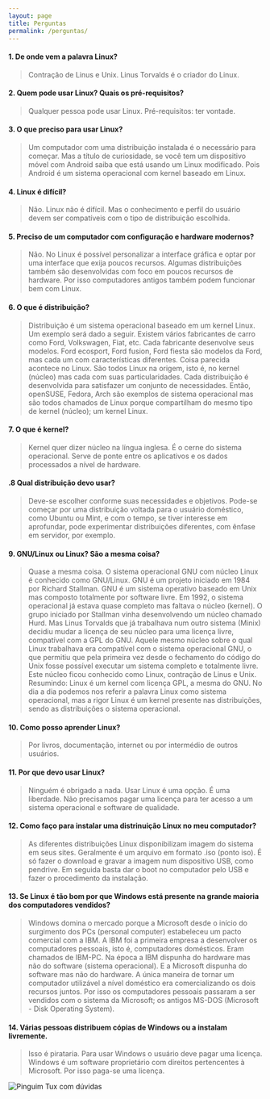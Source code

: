 ```yaml
---
layout: page
title: Perguntas
permalink: /perguntas/
---
```

#### 1. De onde vem a palavra Linux?
> Contração de Linus e Unix. Linus Torvalds é o criador do Linux.

#### 2. Quem pode usar Linux? Quais os pré-requisitos?
> Qualquer pessoa pode usar Linux. Pré-requisitos: ter vontade.

#### 3. O que preciso para usar Linux?
> Um computador com uma distribuição instalada é o necessário para começar. Mas a título de curiosidade, se você tem um dispositivo móvel com Android saiba que está usando um Linux modificado. Pois Android é um sistema operacional com kernel baseado em Linux.

#### 4. Linux é difícil?
> Não. Linux não é difícil. Mas o conhecimento e perfil do usuário devem ser compatíveis com o tipo de distribuição escolhida.

#### 5. Preciso de um computador com configuração e hardware modernos?
> Não. No Linux é possível personalizar a interface gráfica e optar por uma interface que exija poucos recursos. Algumas distribuições também são desenvolvidas com foco em poucos recursos de hardware. Por isso computadores antigos também podem funcionar bem com Linux.

#### 6. O que é distribuição?
> Distribuição é um sistema operacional baseado em um kernel Linux. Um exemplo será dado a seguir. Existem vários fabricantes de carro como Ford, Volkswagen, Fiat, etc. Cada fabricante desenvolve seus modelos. Ford ecosport, Ford fusion, Ford fiesta são modelos da Ford, mas cada um com características diferentes. Coisa parecida acontece no Linux. São todos Linux na origem, isto é, no kernel (núcleo) mas cada com suas particularidades. Cada distribuição é desenvolvida para satisfazer um conjunto de necessidades. Então, openSUSE, Fedora, Arch são exemplos de sistema operacional mas são todos chamados de Linux porque compartilham do mesmo tipo de kernel (núcleo); um kernel Linux.

#### 7. O que é kernel?
> Kernel quer dizer núcleo na língua inglesa. É o cerne do sistema operacional. Serve de ponte entre os aplicativos e os dados processados a nível de hardware.

#### .8 Qual distribuição devo usar?
> Deve-se escolher conforme suas necessidades e objetivos. Pode-se começar por uma distribuição voltada para o usuário doméstico, como Ubuntu ou Mint, e com o tempo, se tiver interesse em aprofundar, pode experimentar distribuições diferentes, com ênfase em servidor, por exemplo.

#### 9. GNU/Linux ou Linux? São a mesma coisa?
> Quase a mesma coisa. O sistema operacional GNU com núcleo Linux é conhecido como GNU/Linux. GNU é um projeto iniciado em 1984 por Richard Stallman. GNU é um sistema operativo baseado em Unix mas composto totalmente por software livre. Em 1992, o sistema operacional já estava quase completo mas faltava o núcleo (kernel). O grupo iniciado por Stallman vinha desenvolvendo um núcleo chamado Hurd. Mas Linus Torvalds que já trabalhava num outro sistema (Minix) decidiu mudar a licença de seu núcleo para uma licença livre, compatível com a GPL do GNU. Aquele mesmo núcleo sobre o qual Linux trabalhava era compatível com o sistema operacional GNU, o que permitiu que pela primeira vez desde o fechamento do código do Unix fosse possível executar um sistema completo e totalmente livre. Este núcleo ficou conhecido como Linux, contração de Linus e Unix. Resumindo: Linux é um kernel com licença GPL, a mesma do GNU. No dia a dia podemos nos referir a palavra Linux como sistema operacional, mas a rigor Linux é um kernel presente nas distribuições, sendo as distribuições o sistema operacional.

#### 10. Como posso aprender Linux?
> Por livros, documentação, internet ou por intermédio de outros usuários.

#### 11. Por que devo usar Linux?
> Ninguém é obrigado a nada. Usar Linux é uma opção. É uma liberdade. Não precisamos pagar uma licença para ter acesso a um sistema operacional e software de qualidade.

#### 12. Como faço para instalar uma distrinuição Linux no meu computador?
> As diferentes distribuições Linux disponibilizam imagem do sistema em seus sites. Geralmente é um arquivo em formato .iso (ponto iso). É só fazer o download e gravar a imagem num dispositivo USB, como pendrive. Em seguida basta dar o boot no computador pelo USB e fazer o procedimento da instalação.

#### 13. Se Linux é tão bom por que Windows está presente na grande maioria dos computadores vendidos?
> Windows domina o mercado porque a Microsoft desde o início do surgimento dos PCs (personal computer) estabeleceu um pacto comercial com a IBM. A IBM foi a primeira empresa a desenvolver os computadores pessoais, isto é, computadores domésticos. Eram chamados de IBM-PC. Na época a IBM dispunha do hardware mas não do software (sistema operacional). E a Microsoft dispunha do software mas não do hardware. A única maneira de tornar um computador utilizável a nível doméstico era comercializando os dois recursos juntos. Por isso os computadores pessoais passaram a ser vendidos com o sistema da Microsoft; os antigos MS-DOS (Microsoft - Disk Operating System).

#### 14. Várias pessoas distribuem cópias de Windows ou a instalam livremente.
> Isso é pirataria. Para usar Windows o usuário deve pagar uma licença. Windows é um software proprietário com direitos pertencentes à Microsoft. Por isso paga-se uma licença.

![Pinguim Tux com dúvidas](https://raw.githubusercontent.com/JubittLinux/jubittlinux.github.io/master/img/linux_question.jpg)
